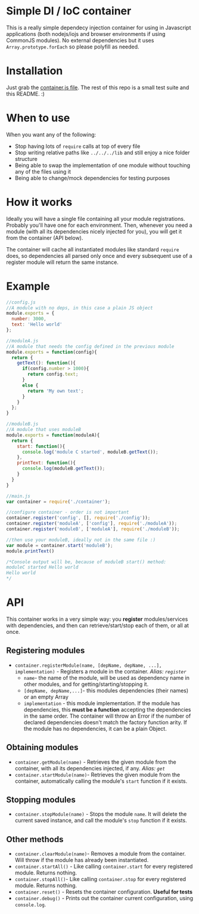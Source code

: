 # Simple DI / IoC container

This is a really simple dependecy injection container for using in Javascript applications (both nodejs/iojs and browser environments if using CommonJS modules). No external dependencies but it uses `Array.prototype.forEach` so please polyfill as needed.

# Installation
Just grab the [container.js file](https://github.com/cdelaorden/jscontainer/blob/master/container.js). The rest of this repo is a small test suite and this README. :)

# When to use
When you want any of the following:

* Stop having lots of `require` calls at top of every file
* Stop writing relative paths like `../../../lib` and still enjoy a nice folder structure
* Being able to swap the implementation of one module without touching any of the files using it
* Being able to change/mock dependencies for testing purposes

# How it works
Ideally you will have a single file containing all your module registrations. Probably you'll have one for each environment. Then, whenever you need a module (with all its dependencies nicely injected for you), you will get it from the container (API below).

The container will cache all instantiated modules like standard `require` does, so dependencies all parsed only once and every subsequent use of a register module will return the same instance.

# Example

```javascript
//config.js
//A module with no deps, in this case a plain JS object
module.exports = {
  number: 3000,
  text: 'Hello world'
};

//moduleA.js
//A module that needs the config defined in the previous module
module.exports = function(config){
  return {
    getText(): function(){
      if(config.number > 1000){
        return config.text;
      }
      else {
        return 'My own text';
      }
    }
  };
}

//moduleB.js
//A module that uses moduleB
module.exports = function(moduleA){
  return {
    start: function(){
      console.log('module C started', moduleB.getText());
    },
    printText: function(){
      console.log(moduleB.getText());
    }
  }
}

//main.js
var container = require('./container');

//configure container - order is not important
container.register('config', [], require('./config'));
container.register('moduleA', ['config'], require('./moduleA'));
container.register('moduleB', ['moduleA'], require('./moduleB'));

//then use your moduleB, ideally not in the same file :)
var module = container.start('moduleB');
module.printText()

/*Console output will be, because of moduleB start() method:
moduleC started Hello world
Hello world
*/
```

# API

This container works in a very simple way: you **register** modules/services with dependencies, and then can retrieve/start/stop each of them, or all at once.

## Registering modules

* `container.registerModule(name, [depName, depName, ...], implementation)` - Registers a module in the container. *Alias: `register`*
  * `name`- the name of the module, will be used as dependency name in other modules, and for getting/starting/stopping it.
  * `[depName, depName,...]`- this modules dependencies (their names) or an empty Array
  * `implementation` - this module implementation. If the module has dependencies, this **must be a function** accepting the dependencies in the same order. The container will throw an Error if the number of declared dependencies doesn't match the factory function arity. If the module has no dependencies, it can be a plain Object.

## Obtaining modules
* `container.getModule(name)` - Retrieves the given module from the container, with all its dependencies injected, if any. *Alias: `get`*
* `container.startModule(name)`- Retrieves the given module from the container, automatically calling the module's `start` function if it exists.

## Stopping modules
* `container.stopModule(name)` - Stops the module `name`. It will delete the current saved instance, and call the module's `stop` function if it exists. 

## Other methods
* `container.clearModule(name)`- Removes a module from the container. Will throw if the module has already been instantiated.
* `container.startAll()` - Like calling `container.start` for every registered module. Returns nothing.
* `container.stopAll()`- Like calling `container.stop` for every registered module. Returns nothing.
* `container.reset()` - Resets the container configuration. **Useful for tests**
* `container.debug()` - Prints out the container current configuration, using `console.log`.

